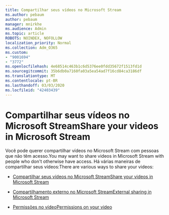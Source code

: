 ```yaml
---
title: Compartilhar seus vídeos no Microsoft Stream
ms.author: pebaum
author: pebaum
manager: mnirkhe
ms.audience: Admin
ms.topic: article
ROBOTS: NOINDEX, NOFOLLOW
localization_priority: Normal
ms.collection: Adm_O365
ms.custom:
- "9001694"
- "3772"
ms.openlocfilehash: 4e68514c463b1c6d5376ee0fdd35672f1513fd1d
ms.sourcegitcommit: 35b6db0a7160fa03a5ea54ad7f16cd84ca3186df
ms.translationtype: MT
ms.contentlocale: pt-BR
ms.lasthandoff: 03/03/2020
ms.locfileid: "42403439"
---
```

# <a name="share-your-videos-in-microsoft-stream"></a><span data-ttu-id="4b8cd-102">Compartilhar seus vídeos no Microsoft Stream</span><span class="sxs-lookup"><span data-stu-id="4b8cd-102">Share your videos in Microsoft Stream</span></span>

<span data-ttu-id="4b8cd-103">Você pode querer compartilhar vídeos no Microsoft Stream com pessoas que não têm acesso.</span><span class="sxs-lookup"><span data-stu-id="4b8cd-103">You may want to share videos in Microsoft Stream with people who don't otherwise have access.</span></span> <span data-ttu-id="4b8cd-104">Há várias maneiras de compartilhar seus vídeos:</span><span class="sxs-lookup"><span data-stu-id="4b8cd-104">There are various ways to share your videos:</span></span> 

- [<span data-ttu-id="4b8cd-105">Compartilhar seus vídeos no Microsoft Stream</span><span class="sxs-lookup"><span data-stu-id="4b8cd-105">Share your videos in Microsoft Stream</span></span>](https://docs.microsoft.com/stream/portal-share-video)

- [<span data-ttu-id="4b8cd-106">Compartilhamento externo no Microsoft Stream</span><span class="sxs-lookup"><span data-stu-id="4b8cd-106">External sharing in Microsoft Stream</span></span>](https://docs.microsoft.com/stream/portal-share-video#external-sharing)

- [<span data-ttu-id="4b8cd-107">Permissões no vídeo</span><span class="sxs-lookup"><span data-stu-id="4b8cd-107">Permissions on your video</span></span>](https://docs.microsoft.com/stream/portal-share-video#permissions-on-your-video)